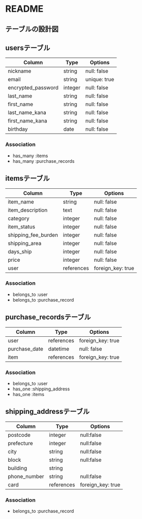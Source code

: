 # README

## テーブルの設計図

## usersテーブル

| Column               | Type     | Options     |
| -------------------- | -------- | ----------- |
| nickname             | string   | null: false |
| email                | string   | unique: true |
| encrypted_password   | integer  | null: false |
| last_name            | string   | null: false |
| first_name           | string   | null: false |
| last_name_kana       | string   | null: false |
| first_name_kana      | string   | null: false |
| birthday             | date     | null: false |

### Association

- has_many :items
- has_many :purchase_records

## itemsテーブル

| Column               | Type     | Options     |
| -------------------- | -------- | ----------- |
| item_name            | string   | null: false |
| item_description     | text     | null: false |
| category             | integer  | null: false |
| item_status          | integer  | null: false |
| shipping_fee_burden  | integer  | null: false |
| shipping_area        | integer  | null: false |
| days_ship            | integer  | null: false |
| price                | integer  | null: false |
| user                 | references | foreign_key: true |

### Association

- belongs_to :user
- belongs_to :purchase_record

## purchase_recordsテーブル

| Column               | Type    | Options     |
| -------------------- | ------- | ----------- |
| user                 | references | foreign_key: true |
| purchase_date        | datetime   | null: false|
| item                 | references | foreign_key: true |
### Association

- belongs_to :user
- has_one :shipping_address
- has_one :items


## shipping_addressテーブル

| Column               | Type   | Options     |
| -------------------- | ------ | ----------- |
| postcode             | integer | null:false  |
| prefecture           | integer | null:false  |
| city                 | string | null:false  |
| block                | string | null:false  |
| building             | string |             |
| phone_number         | string | null:false |
| card                 | references | foreign_key: true |

### Association

- belongs_to :purchase_record